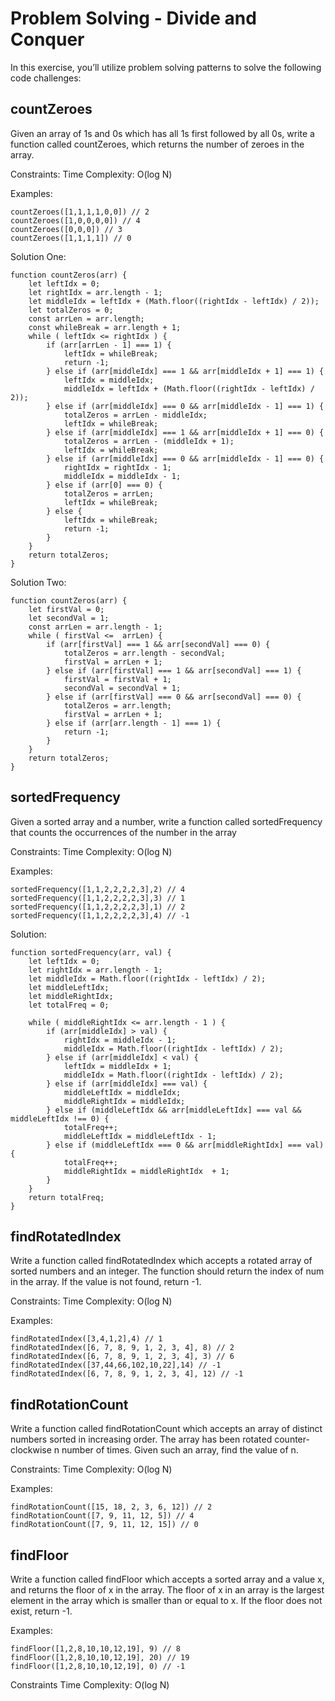 # Problem Solving - Divide and Conquer
In this exercise, you’ll utilize problem solving patterns to solve the following code challenges:

## countZeroes
Given an array of 1s and 0s which has all 1s first followed by all 0s, write a function called countZeroes, which returns the number of zeroes in the array.

Constraints:
Time Complexity: O(log N)

Examples:
```
countZeroes([1,1,1,1,0,0]) // 2
countZeroes([1,0,0,0,0]) // 4
countZeroes([0,0,0]) // 3
countZeroes([1,1,1,1]) // 0
```

Solution One:
```
function countZeros(arr) {
    let leftIdx = 0;
    let rightIdx = arr.length - 1;
    let middleIdx = leftIdx + (Math.floor((rightIdx - leftIdx) / 2));
    let totalZeros = 0;
    const arrLen = arr.length;
    const whileBreak = arr.length + 1;
    while ( leftIdx <= rightIdx ) {
        if (arr[arrLen - 1] === 1) {
            leftIdx = whileBreak;
            return -1;
        } else if (arr[middleIdx] === 1 && arr[middleIdx + 1] === 1) {
            leftIdx = middleIdx;
            middleIdx = leftIdx + (Math.floor((rightIdx - leftIdx) / 2));
        } else if (arr[middleIdx] === 0 && arr[middleIdx - 1] === 1) {
            totalZeros = arrLen - middleIdx;
            leftIdx = whileBreak;
        } else if (arr[middleIdx] === 1 && arr[middleIdx + 1] === 0) {
            totalZeros = arrLen - (middleIdx + 1);
            leftIdx = whileBreak;
        } else if (arr[middleIdx] === 0 && arr[middleIdx - 1] === 0) {
            rightIdx = rightIdx - 1;
            middleIdx = middleIdx - 1;
        } else if (arr[0] === 0) {
            totalZeros = arrLen;
            leftIdx = whileBreak;
        } else {
            leftIdx = whileBreak;
            return -1;
        }
    }
    return totalZeros;
}
```
Solution Two:
```
function countZeros(arr) {
    let firstVal = 0;
    let secondVal = 1;
    const arrLen = arr.length - 1;
    while ( firstVal <=  arrLen) {
        if (arr[firstVal] === 1 && arr[secondVal] === 0) {
            totalZeros = arr.length - secondVal;
            firstVal = arrLen + 1;
        } else if (arr[firstVal] === 1 && arr[secondVal] === 1) {
            firstVal = firstVal + 1;
            secondVal = secondVal + 1;
        } else if (arr[firstVal] === 0 && arr[secondVal] === 0) {
            totalZeros = arr.length;
            firstVal = arrLen + 1;
        } else if (arr[arr.length - 1] === 1) {
            return -1;
        }
    }
    return totalZeros;
}
```

## sortedFrequency
Given a sorted array and a number, write a function called sortedFrequency that counts the occurrences of the number in the array

Constraints:
Time Complexity: O(log N)

Examples:
```
sortedFrequency([1,1,2,2,2,2,3],2) // 4
sortedFrequency([1,1,2,2,2,2,3],3) // 1
sortedFrequency([1,1,2,2,2,2,3],1) // 2
sortedFrequency([1,1,2,2,2,2,3],4) // -1
```

Solution:
```
function sortedFrequency(arr, val) {
    let leftIdx = 0;
    let rightIdx = arr.length - 1;
    let middleIdx = Math.floor((rightIdx - leftIdx) / 2);
    let middleLeftIdx;
    let middleRightIdx;
    let totalFreq = 0;

    while ( middleRightIdx <= arr.length - 1 ) {
        if (arr[middleIdx] > val) {
            rightIdx = middleIdx - 1;
            middleIdx = Math.floor((rightIdx - leftIdx) / 2);
        } else if (arr[middleIdx] < val) {
            leftIdx = middleIdx + 1;
            middleIdx = Math.floor((rightIdx - leftIdx) / 2);
        } else if (arr[middleIdx] === val) {
            middleLeftIdx = middleIdx;
            middleRightIdx = middleIdx;
        } else if (middleLeftIdx && arr[middleLeftIdx] === val && middleLeftIdx !== 0) {
            totalFreq++;
            middleLeftIdx = middleLeftIdx - 1;
        } else if (middleLeftIdx === 0 && arr[middleRightIdx] === val) {
            totalFreq++;
            middleRightIdx = middleRightIdx  + 1;
        }
    }
    return totalFreq;
}
```

## findRotatedIndex
Write a function called findRotatedIndex which accepts a rotated array of sorted numbers and an integer. The function should return the index of num in the array. If the value is not found, return -1.

Constraints:
Time Complexity: O(log N)

Examples:
```
findRotatedIndex([3,4,1,2],4) // 1
findRotatedIndex([6, 7, 8, 9, 1, 2, 3, 4], 8) // 2
findRotatedIndex([6, 7, 8, 9, 1, 2, 3, 4], 3) // 6
findRotatedIndex([37,44,66,102,10,22],14) // -1
findRotatedIndex([6, 7, 8, 9, 1, 2, 3, 4], 12) // -1
```

## findRotationCount
Write a function called findRotationCount which accepts an array of distinct numbers sorted in increasing order. The array has been rotated counter-clockwise n number of times. Given such an array, find the value of n.

Constraints:
Time Complexity: O(log N)

Examples:
```
findRotationCount([15, 18, 2, 3, 6, 12]) // 2
findRotationCount([7, 9, 11, 12, 5]) // 4
findRotationCount([7, 9, 11, 12, 15]) // 0
```

## findFloor
Write a function called findFloor which accepts a sorted array and a value x, and returns the floor of x in the array. The floor of x in an array is the largest element in the array which is smaller than or equal to x. If the floor does not exist, return -1.

Examples:
```
findFloor([1,2,8,10,10,12,19], 9) // 8
findFloor([1,2,8,10,10,12,19], 20) // 19
findFloor([1,2,8,10,10,12,19], 0) // -1
```

Constraints
Time Complexity: O(log N)